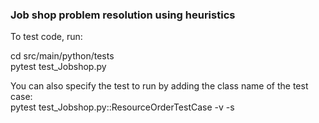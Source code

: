 ### Job shop problem resolution using heuristics
To test code, run:

cd src/main/python/tests <br>
pytest test_Jobshop.py

You can also specify the test to run by adding the class name of the test case: <br>
pytest test_Jobshop.py::ResourceOrderTestCase -v -s


